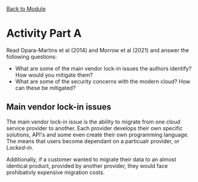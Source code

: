 [Back to Module](../README.md)

# Activity Part A
Read Opara-Martins et al (2014) and Morrow et al (2021) and answer the following questions:

- What are some of the main vendor lock-in issues the authors identify? How would you mitigate them?
- What are some of the security concerns with the modern cloud? How can these be mitigated?

## Main vendor lock-in issues
The main vendor lock-in issue is the ability to migrate from one cloud service provider to another. Each provider develops their own specific solutions, API's and some even create their own programming language. The means that users become dependant on a particualr provider, or *Locked-in*.

Additionally, if a customer wanted to migrate their data to an almost identical product, provided by another provider, they would face prohibativly expensive migration costs. 